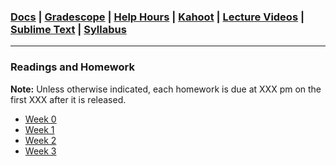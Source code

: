 ### [Docs](https://github.com/james-bern/CS136/wiki) | [Gradescope](https://www.gradescope.com/) | [Help Hours](https://docs.google.com/spreadsheets/d/1RMnAX-a_dZqIZU0KUKtYfLQkDUp_5aErHFWLoeoXJ4Y/edit?usp=sharing) | [Kahoot](#) | [Lecture Videos](https://glow.williams.edu/) | [Sublime Text](https://www.sublimetext.com/) | [Syllabus](https://github.com/james-bern/CS136/wiki/Syllabus)

---

### Readings and Homework
**Note:** Unless otherwise indicated, each homework is due at XXX pm on the first XXX after it is released.

* [Week 0](https://github.com/james-bern/CS136/wiki/Week-0)
* [Week 1](https://github.com/james-bern/CS136/wiki/Week-1)
* [Week 2](https://github.com/james-bern/CS136/wiki/Week-2)
* [Week 3](https://github.com/james-bern/CS136/wiki/Week-3)
